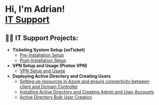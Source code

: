 <h1>Hi, I'm Adrian! <br/><a href="https://github.com/achavez67">IT Support</a>

<h2>👨‍💻 IT Support Projects:</h2>

- <b>Ticketing System Setup (osTicket)</b>
  - [Pre-Installation Setup](https://github.com/achavez67/osticket-prereqs)
  - [Post-Installation Setup](https://github.com/achavez67/osticket-postinstallation)
- <b>VPN Setup and Usage (Proton VPN)</b>
  - [VPN Setup and Usage](https://github.com/achavez67/VPN)
- <b>Deploying Active Directory and Creating Users </b>
  - [Setting up resources in Azure and ensure connectivity between client and Domain Controller](https://github.com/achavez67/ad-1)
  - [Installing Active Directory and Creating Admin and User Accounts](https://github.com/achavez67/AD-2)
  - [Active Directory Bulk User Creation](https://github.com/achavez67/AD-3)

